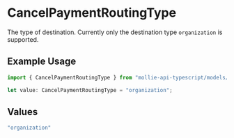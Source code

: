 # CancelPaymentRoutingType

The type of destination. Currently only the destination type `organization` is supported.

## Example Usage

```typescript
import { CancelPaymentRoutingType } from "mollie-api-typescript/models/operations";

let value: CancelPaymentRoutingType = "organization";
```

## Values

```typescript
"organization"
```